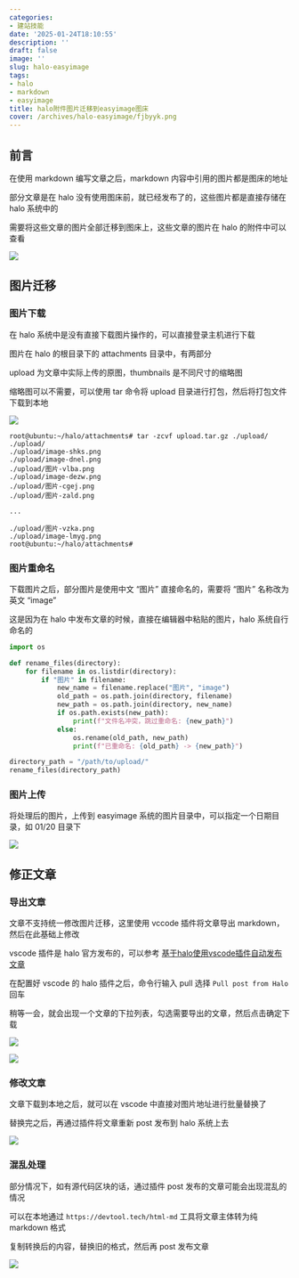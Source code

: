 ```yaml
---
categories:
- 建站技能
date: '2025-01-24T18:10:55'
description: ''
draft: false
image: ''
slug: halo-easyimage
tags:
- halo
- markdown
- easyimage
title: halo附件图片迁移到easyimage图床
cover: /archives/halo-easyimage/fjbyyk.png
---
```


## 前言

在使用 markdown 编写文章之后，markdown 内容中引用的图片都是图床的地址

部分文章是在 halo 没有使用图床前，就已经发布了的，这些图片都是直接存储在 halo 系统中的

需要将这些文章的图片全部迁移到图床上，这些文章的图片在 halo 的附件中可以查看

![](/archives/halo-easyimage/fjbyyk.png)

## 图片迁移

### 图片下载

在 halo 系统中是没有直接下载图片操作的，可以直接登录主机进行下载

图片在 halo 的根目录下的 attachments 目录中，有两部分

upload 为文章中实际上传的原图，thumbnails 是不同尺寸的缩略图

缩略图可以不需要，可以使用 tar 命令将 upload 目录进行打包，然后将打包文件下载到本地

![](/archives/halo-easyimage/gmy6yp.png)

```
root@ubuntu:~/halo/attachments# tar -zcvf upload.tar.gz ./upload/
./upload/
./upload/image-shks.png
./upload/image-dnel.png
./upload/图片-vlba.png
./upload/image-dezw.png
./upload/图片-cgej.png
./upload/图片-zald.png

...

./upload/图片-vzka.png
./upload/image-lmyg.png
root@ubuntu:~/halo/attachments# 
```

### 图片重命名

下载图片之后，部分图片是使用中文 “图片” 直接命名的，需要将 “图片” 名称改为英文 “image”

这是因为在 halo 中发布文章的时候，直接在编辑器中粘贴的图片，halo 系统自行命名的

```python 
import os

def rename_files(directory):
    for filename in os.listdir(directory):
        if "图片" in filename:
            new_name = filename.replace("图片", "image")
            old_path = os.path.join(directory, filename)
            new_path = os.path.join(directory, new_name)
            if os.path.exists(new_path):
                print(f"文件名冲突，跳过重命名: {new_path}")
            else:
                os.rename(old_path, new_path)
                print(f"已重命名: {old_path} -> {new_path}")

directory_path = "/path/to/upload/"
rename_files(directory_path)
```

### 图片上传

将处理后的图片，上传到 easyimage 系统的图片目录中，可以指定一个日期目录，如 01/20 目录下

![](/archives/halo-easyimage/hc95rq.png)


## 修正文章

### 导出文章

文章不支持统一修改图片迁移，这里使用 vccode 插件将文章导出 markdown，然后在此基础上修改

vscode 插件是 halo 官方发布的，可以参考 [基于halo使用vscode插件自动发布文章 ](https://hujiao24.github.io/archives/halo-autopost)

在配置好 vscode 的 halo 插件之后，命令行输入 pull 选择 `Pull post from Halo` 回车

稍等一会，就会出现一个文章的下拉列表，勾选需要导出的文章，然后点击确定下载

![](/archives/halo-easyimage/iwnb77.png)

![](/archives/halo-easyimage/iymv3x.png)

### 修改文章

文章下载到本地之后，就可以在 vscode 中直接对图片地址进行批量替换了

替换完之后，再通过插件将文章重新 post 发布到 halo 系统上去

![](/archives/halo-easyimage/jy3wy5.png)

### 混乱处理

部分情况下，如有源代码区块的话，通过插件 post 发布的文章可能会出现混乱的情况

可以在本地通过 `https://devtool.tech/html-md` 工具将文章主体转为纯 markdown 格式

复制转换后的内容，替换旧的格式，然后再 post 发布文章

![](/archives/halo-easyimage/qigamz.png)
